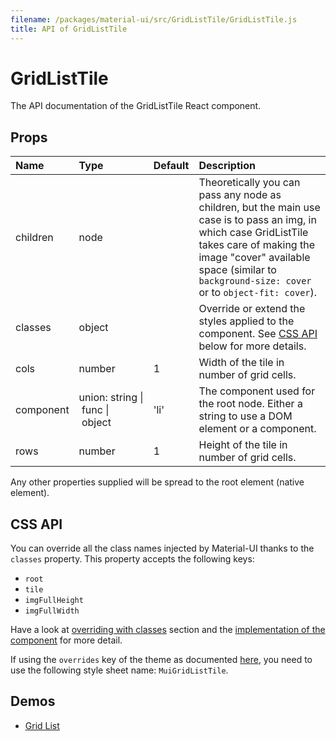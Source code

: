 ```yaml
---
filename: /packages/material-ui/src/GridListTile/GridListTile.js
title: API of GridListTile
---
```


<!--- This documentation is automatically generated, do not try to edit it. -->

# GridListTile

<p class="description">The API documentation of the GridListTile React component.</p>



## Props

| Name | Type | Default | Description |
|:-----|:-----|:--------|:------------|
| <span class="prop-name">children</span> | <span class="prop-type">node |   | Theoretically you can pass any node as children, but the main use case is to pass an img, in which case GridListTile takes care of making the image "cover" available space (similar to `background-size: cover` or to `object-fit: cover`). |
| <span class="prop-name">classes</span> | <span class="prop-type">object |   | Override or extend the styles applied to the component. See [CSS API](#css-api) below for more details. |
| <span class="prop-name">cols</span> | <span class="prop-type">number | <span class="prop-default">1</span> | Width of the tile in number of grid cells. |
| <span class="prop-name">component</span> | <span class="prop-type">union:&nbsp;string&nbsp;&#124;<br>&nbsp;func&nbsp;&#124;<br>&nbsp;object<br> | <span class="prop-default">'li'</span> | The component used for the root node. Either a string to use a DOM element or a component. |
| <span class="prop-name">rows</span> | <span class="prop-type">number | <span class="prop-default">1</span> | Height of the tile in number of grid cells. |

Any other properties supplied will be spread to the root element (native element).

## CSS API

You can override all the class names injected by Material-UI thanks to the `classes` property.
This property accepts the following keys:
- `root`
- `tile`
- `imgFullHeight`
- `imgFullWidth`

Have a look at [overriding with classes](/customization/overrides#overriding-with-classes) section
and the [implementation of the component](https://github.com/mui-org/material-ui/tree/master/packages/material-ui/src/GridListTile/GridListTile.js)
for more detail.

If using the `overrides` key of the theme as documented
[here](/customization/themes#customizing-all-instances-of-a-component-type),
you need to use the following style sheet name: `MuiGridListTile`.

## Demos

- [Grid List](/demos/grid-list)

